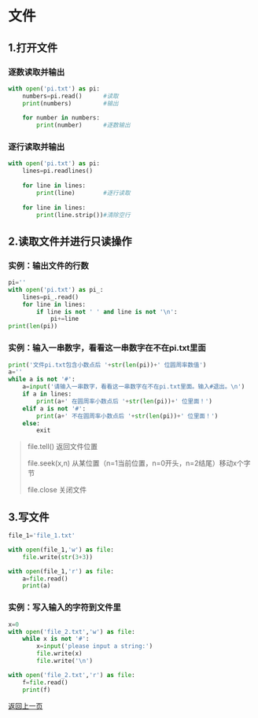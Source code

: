# 文件

## 1.打开文件

### 逐数读取并输出


```python
with open('pi.txt') as pi: 
    numbers=pi.read()      #读取
    print(numbers)         #输出
    
    for number in numbers:
        print(number)      #逐数输出
```

### 逐行读取并输出


```python
with open('pi.txt') as pi:
    lines=pi.readlines()
    
    for line in lines:
        print(line)        #逐行读取
        
    for line in lines:
        print(line.strip())#清除空行
```

## 2.读取文件并进行只读操作

### 实例：输出文件的行数


```python
pi=''
with open('pi.txt') as pi_:
    lines=pi_.read()
    for line in lines:
        if line is not ' ' and line is not '\n':
            pi+=line
print(len(pi))
```

### 实例：输入一串数字，看看这一串数字在不在pi.txt里面


```python
print('文件pi.txt包含小数点后 '+str(len(pi))+' 位圆周率数值')
a=''
while a is not '#':
    a=input('请输入一串数字，看看这一串数字在不在pi.txt里面。输入#退出。\n')
    if a in lines:
        print(a+' 在圆周率小数点后 '+str(len(pi))+' 位里面！')
    elif a is not '#':
        print(a+' 不在圆周率小数点后 '+str(len(pi))+' 位里面！')
    else:
        exit
```

> file.tell() 返回文件位置
>
> file.seek(x,n) 从某位置（n=1当前位置，n=0开头，n=2结尾）移动x个字节
>
> file.close 关闭文件

## 3.写文件


```python
file_1='file_1.txt'

with open(file_1,'w') as file:
    file.write(str(3+3))
```


```python
with open(file_1,'r') as file:
    a=file.read()
    print(a) 
```

### 实例：写入输入的字符到文件里


```python
x=0
with open('file_2.txt','w') as file:
    while x is not '#':
        x=input('please input a string:')
        file.write(x)
        file.write('\n')
```


```python
with open('file_2.txt','r') as file:
    f=file.read()
    print(f)
```

[返回上一页](python.html)